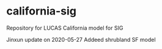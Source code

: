 # california-sig
Repository for LUCAS California model for SIG

Jinxun update on 2020-05-27
Addeed shrubland SF model
